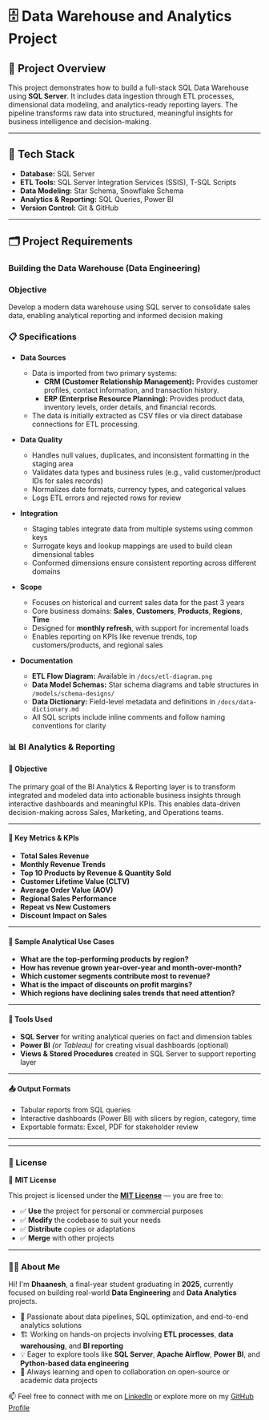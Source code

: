 # 🗄️ Data Warehouse and Analytics Project

## 📌 Project Overview

This project demonstrates how to build a full-stack SQL Data Warehouse using **SQL Server**. It includes data ingestion through ETL processes, dimensional data modeling, and analytics-ready reporting layers. The pipeline transforms raw data into structured, meaningful insights for business intelligence and decision-making.

---

## 🧱 Tech Stack

- **Database:** SQL Server
- **ETL Tools:** SQL Server Integration Services (SSIS), T-SQL Scripts
- **Data Modeling:** Star Schema, Snowflake Schema
- **Analytics & Reporting:** SQL Queries, Power BI
- **Version Control:** Git & GitHub

---

## 🗂️ Project Requirements

### Building the Data Warehouse (Data Engineering)

### Objective 
Develop a modern data warehouse using SQL server to consolidate sales data, enabling analytical reporting and informed decision making

### 📋 Specifications

- **Data Sources**  
  - Data is imported from two primary systems:  
    - **CRM (Customer Relationship Management):** Provides customer profiles, contact information, and transaction history.  
    - **ERP (Enterprise Resource Planning):** Provides product data, inventory levels, order details, and financial records.  
  - The data is initially extracted as CSV files or via direct database connections for ETL processing.

- **Data Quality**  
  - Handles null values, duplicates, and inconsistent formatting in the staging area  
  - Validates data types and business rules (e.g., valid customer/product IDs for sales records)  
  - Normalizes date formats, currency types, and categorical values  
  - Logs ETL errors and rejected rows for review

- **Integration**  
  - Staging tables integrate data from multiple systems using common keys  
  - Surrogate keys and lookup mappings are used to build clean dimensional tables  
  - Conformed dimensions ensure consistent reporting across different domains

- **Scope**  
  - Focuses on historical and current sales data for the past 3 years  
  - Core business domains: **Sales**, **Customers**, **Products**, **Regions**, **Time**  
  - Designed for **monthly refresh**, with support for incremental loads  
  - Enables reporting on KPIs like revenue trends, top customers/products, and regional sales

- **Documentation**  
  - **ETL Flow Diagram:** Available in `/docs/etl-diagram.png`  
  - **Data Model Schemas:** Star schema diagrams and table structures in `/models/schema-designs/`  
  - **Data Dictionary:** Field-level metadata and definitions in `/docs/data-dictionary.md`  
  - All SQL scripts include inline comments and follow naming conventions for clarity

### 📊 BI Analytics & Reporting

#### 🎯 Objective
The primary goal of the BI Analytics & Reporting layer is to transform integrated and modeled data into actionable business insights through interactive dashboards and meaningful KPIs. This enables data-driven decision-making across Sales, Marketing, and Operations teams.

---

#### 📌 Key Metrics & KPIs

- **Total Sales Revenue**  
- **Monthly Revenue Trends**  
- **Top 10 Products by Revenue & Quantity Sold**  
- **Customer Lifetime Value (CLTV)**  
- **Average Order Value (AOV)**  
- **Regional Sales Performance**  
- **Repeat vs New Customers**  
- **Discount Impact on Sales**

---

#### 🧾 Sample Analytical Use Cases

- **What are the top-performing products by region?**  
- **How has revenue grown year-over-year and month-over-month?**  
- **Which customer segments contribute most to revenue?**  
- **What is the impact of discounts on profit margins?**  
- **Which regions have declining sales trends that need attention?**

---

#### 📍 Tools Used

- **SQL Server** for writing analytical queries on fact and dimension tables  
- **Power BI** *(or Tableau)* for creating visual dashboards (optional)  
- **Views & Stored Procedures** created in SQL Server to support reporting layer

---

#### 📤 Output Formats

- Tabular reports from SQL queries  
- Interactive dashboards (Power BI) with slicers by region, category, time  
- Exportable formats: Excel, PDF for stakeholder review

---

---

### 🪪 License

📄 **MIT License**

This project is licensed under the **[MIT License](LICENSE)** — you are free to:

- ✅ **Use** the project for personal or commercial purposes  
- ✅ **Modify** the codebase to suit your needs  
- ✅ **Distribute** copies or adaptations  
- ✅ **Merge** with other projects

---

### 👨‍💻 About Me

Hi! I'm **Dhaanesh**, a final-year student graduating in **2025**, currently focused on building real-world **Data Engineering** and **Data Analytics** projects.

- 🎯 Passionate about data pipelines, SQL optimization, and end-to-end analytics solutions  
- 🏗️ Working on hands-on projects involving **ETL processes**, **data warehousing**, and **BI reporting**  
- 💡 Eager to explore tools like **SQL Server**, **Apache Airflow**, **Power BI**, and **Python-based data engineering**  
- 🌱 Always learning and open to collaboration on open-source or academic data projects

📫 Feel free to connect with me on [LinkedIn](https://www.linkedin.com/in/dhaanesh-s) or explore more on my [GitHub Profile](https://github.com/Dhaanesh26)







